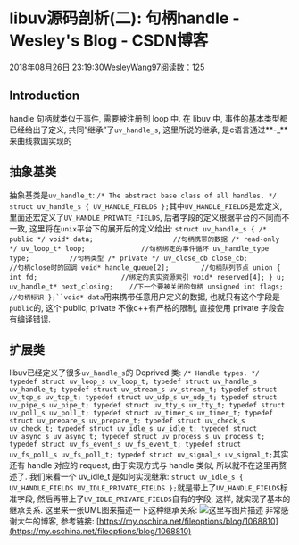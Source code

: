 
# libuv源码剖析(二): 句柄handle - Wesley's Blog - CSDN博客


2018年08月26日 23:19:30[WesleyWang97](https://me.csdn.net/yinanmo5569)阅读数：125


## Introduction
handle 句柄就类似于事件, 需要被注册到 loop 中.
在 libuv 中, 事件的基本类型都已经给出了定义, 共同”继承”了`uv_handle_s`, 这里所说的继承, 是c语言通过**-_**来曲线救国实现的
## 抽象基类
抽象基类是`uv_handle_t`:
`/* The abstract base class of all handles. */
struct uv_handle_s {
  UV_HANDLE_FIELDS
};`其中`UV_HANDLE_FIELDS`是宏定义, 里面还宏定义了`UV_HANDLE_PRIVATE_FIELDS`, 后者字段的定义根据平台的不同而不一致, 这里将在`unix`平台下的展开后的定义给出:
`struct uv_handle_s {
      /* public */
      void* data;                    //句柄携带的数据
      /* read-only */
      uv_loop_t* loop;              //句柄绑定的事件循环
      uv_handle_type type;          //句柄类型
      /* private */
      uv_close_cb close_cb;         //句柄close时的回调
      void* handle_queue[2];        //句柄队列节点
      union {
        int fd;                     //绑定的真实资源索引
        void* reserved[4];
      } u;                                              uv_handle_t* next_closing;    //下一个要被关闭的句柄
      unsigned int flags;           //句柄标识
};``void* data`用来携带任意用户定义的数据, 也就只有这个字段是`public`的, 这个 public, private 不像c++有严格的限制, 直接使用 private 字段会有编译错误.
## 扩展类
libuv已经定义了很多`uv_handle_s`的 Deprived 类:
`/* Handle types. */
typedef struct uv_loop_s uv_loop_t;
typedef struct uv_handle_s uv_handle_t;
typedef struct uv_stream_s uv_stream_t;
typedef struct uv_tcp_s uv_tcp_t;
typedef struct uv_udp_s uv_udp_t;
typedef struct uv_pipe_s uv_pipe_t;
typedef struct uv_tty_s uv_tty_t;
typedef struct uv_poll_s uv_poll_t;
typedef struct uv_timer_s uv_timer_t;
typedef struct uv_prepare_s uv_prepare_t;
typedef struct uv_check_s uv_check_t;
typedef struct uv_idle_s uv_idle_t;
typedef struct uv_async_s uv_async_t;
typedef struct uv_process_s uv_process_t;
typedef struct uv_fs_event_s uv_fs_event_t;
typedef struct uv_fs_poll_s uv_fs_poll_t;
typedef struct uv_signal_s uv_signal_t;`其实还有 handle 对应的 request, 由于实现方式与 handle 类似, 所以就不在这里再赘述了. 我们来看一个 uv_idle_t 是如何实现继承:
`struct uv_idle_s {
  UV_HANDLE_FIELDS
  UV_IDLE_PRIVATE_FIELDS
};`就是带上了`UV_HANDLE_FIELDS`标准字段, 然后再带上了`UV_IDLE_PRIVATE_FIELDS`自有的字段, 这样, 就实现了基本的继承关系.
这里来一张UML图来描述一下这种继承关系:
![这里写图片描述](https://img-blog.csdn.net/20180826231907616?watermark/2/text/aHR0cHM6Ly9ibG9nLmNzZG4ubmV0L3lpbmFubW81NTY5/font/5a6L5L2T/fontsize/400/fill/I0JBQkFCMA==/dissolve/70)
非常感谢大牛的博客, 参考链接:
[https://my.oschina.net/fileoptions/blog/1068810](https://my.oschina.net/fileoptions/blog/1068810)

